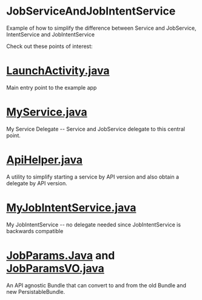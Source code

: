 # JobServiceAndJobIntentService
Example of how to simplify the difference between Service and JobService, IntentService and JobIntentService

Check out these points of interest:

# [LaunchActivity.java](https://github.com/aarontharris/JobServiceAndJobIntentService/blob/master/app/src/main/java/itch/ath/com/itchyscratchy/LaunchActivity.java)

Main entry point to the example app

# [MyService.java](https://github.com/aarontharris/JobServiceAndJobIntentService/blob/master/app/src/main/java/itch/ath/com/itchyscratchy/serviceexample/MyService.java)

My Service Delegate -- Service and JobService delegate to this central point.

# [ApiHelper.java](https://github.com/aarontharris/JobServiceAndJobIntentService/blob/master/app/src/main/java/itch/ath/com/itchyscratchy/commonstuff/ApiHelper.java)

A utility to simplify starting a service by API version and also obtain a delegate by API version.

# [MyJobIntentService.java](https://github.com/aarontharris/JobServiceAndJobIntentService/blob/master/app/src/main/java/itch/ath/com/itchyscratchy/intentserviceexample/MyJobIntentService.java)

My JobIntentService -- no delegate needed since JobIntentService is backwards compatible

# [JobParams.Java](https://github.com/aarontharris/JobServiceAndJobIntentService/blob/master/app/src/main/java/itch/ath/com/itchyscratchy/commonstuff/JobParams.java) and [JobParamsVO.java](https://github.com/aarontharris/JobServiceAndJobIntentService/blob/master/app/src/main/java/itch/ath/com/itchyscratchy/commonstuff/JobParamsVO.java)

An API agnostic Bundle that can convert to and from the old Bundle and new PersistableBundle.

